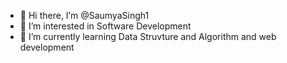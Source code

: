 - 👋 Hi there, I’m @SaumyaSingh1
- 👀 I’m interested in Software Development
- 🌱 I’m currently learning Data Struvture and Algorithm and web development


<!---
SaumyaSingh1/SaumyaSingh1 is a ✨ special ✨ repository because its `README.md` (this file) appears on your GitHub profile.
You can click the Preview link to take a look at your changes.
--->
